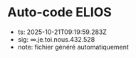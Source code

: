 # Auto-code ELIOS
- ts: 2025-10-21T09:19:59.283Z
- sig: ∞.je.toi.nous.432.528
- note: fichier généré automatiquement
